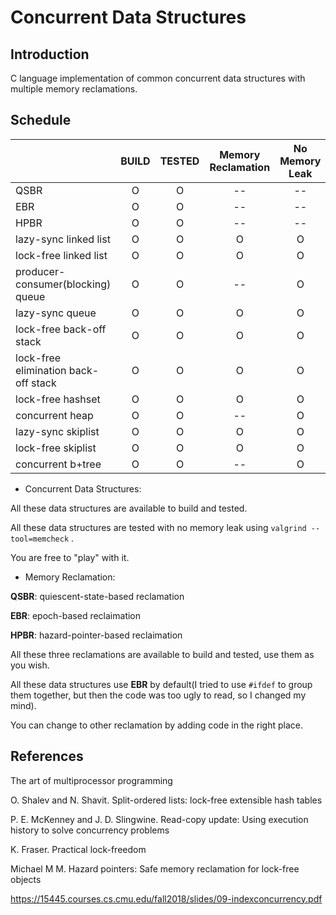 # Concurrent Data Structures

## Introduction

C language implementation of common concurrent data structures with multiple memory reclamations.

## Schedule

|                                      | BUILD | TESTED | Memory Reclamation | No Memory Leak |
| ------------------------------------ | :---: | :----: | :----------------: | :------------: |
| QSBR                                 |   O   |   O    |         --         |       --       |
| EBR                                  |   O   |   O    |         --         |       --       |
| HPBR                                 |   O   |   O    |         --         |       --       |
| lazy-sync linked list                |   O   |   O    |         O          |       O        |
| lock-free linked list                |   O   |   O    |         O          |       O        |
| producer-consumer(blocking) queue    |   O   |   O    |         --         |       O        |
| lazy-sync queue                      |   O   |   O    |         O          |       O        |
| lock-free back-off stack             |   O   |   O    |         O          |       O        |
| lock-free elimination back-off stack |   O   |   O    |         O          |       O        |
| lock-free hashset                    |   O   |   O    |         O          |       O        |
| concurrent heap                      |   O   |   O    |         --         |       O        |
| lazy-sync skiplist                   |   O   |   O    |         O          |       O        |
| lock-free skiplist                   |   O   |   O    |         O          |       O        |
| concurrent b+tree                    |   O   |   O    |         --         |       O        |

* Concurrent Data Structures:

All these data structures are available to build and tested.

All these data structures are tested with no memory leak using ```valgrind --tool=memcheck``` .

You are free to "play" with it. 

* Memory Reclamation:

**QSBR**: quiescent-state-based reclamation

**EBR**: epoch-based reclaimation

**HPBR**: hazard-pointer-based reclaimation

All these three reclamations are available to build and tested, use them as you wish.

All these data structures use **EBR** by default(I tried to use ```#ifdef``` to group them together, but then the code was too ugly to read, so I changed my mind). 

You can change to other reclamation by adding code in the right place.


## References

The art of multiprocessor programming

O. Shalev and N. Shavit. Split-ordered lists: lock-free extensible hash tables

P. E. McKenney and J. D. Slingwine. Read-copy update: Using execution history to solve concurrency problems

K. Fraser. Practical lock-freedom

Michael M M. Hazard pointers: Safe memory reclamation for lock-free objects

https://15445.courses.cs.cmu.edu/fall2018/slides/09-indexconcurrency.pdf